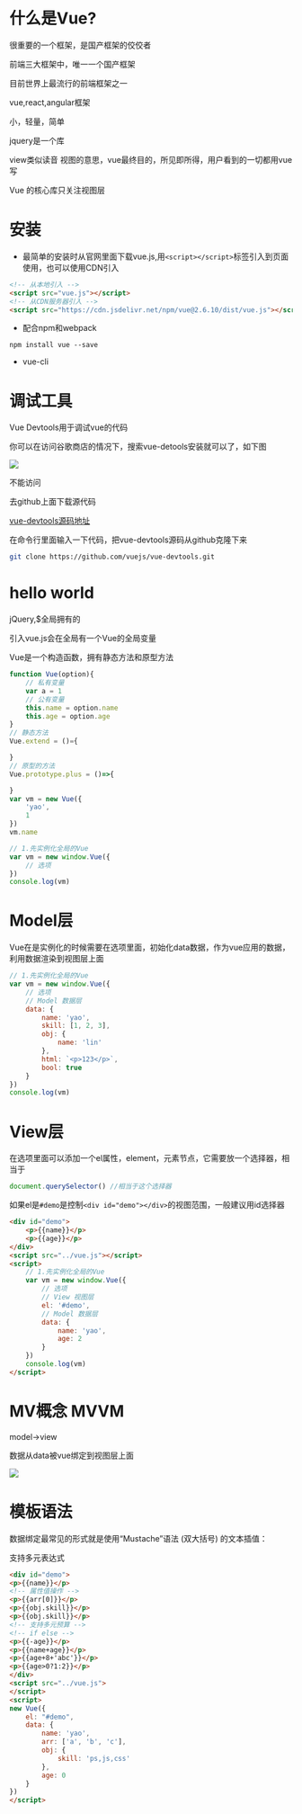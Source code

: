 # 什么是Vue?

很重要的一个框架，是国产框架的佼佼者

前端三大框架中，唯一一个国产框架

目前世界上最流行的前端框架之一

vue,react,angular框架

小，轻量，简单

jquery是一个库

view类似读音 视图的意思，vue最终目的，所见即所得，用户看到的一切都用vue写

Vue 的核心库只关注视图层

# 安装

- 最简单的安装时从官网里面下载vue.js,用`<script></script>`标签引入到页面使用，也可以使用CDN引入

```html
<!-- 从本地引入 -->
<script src="vue.js"></script>
<!-- 从CDN服务器引入 -->
<script src="https://cdn.jsdelivr.net/npm/vue@2.6.10/dist/vue.js"></script>
```
- 配合npm和webpack
```
npm install vue --save
```
- vue-cli

# 调试工具

Vue Devtools用于调试vue的代码

你可以在访问谷歌商店的情况下，搜索vue-detools安装就可以了，如下图

<img src="1.png" />

不能访问

去github上面下载源代码

[vue-devtools源码地址](https://github.com/vuejs/vue-devtools.git)

在命令行里面输入一下代码，把vue-devtools源码从github克隆下来

```bash
git clone https://github.com/vuejs/vue-devtools.git
```

# hello world

jQuery,$全局拥有的

引入vue.js会在全局有一个Vue的全局变量

Vue是一个构造函数，拥有静态方法和原型方法
```js
function Vue(option){
    // 私有变量
    var a = 1
    // 公有变量
    this.name = option.name
    this.age = option.age
}
// 静态方法
Vue.extend = ()={

}
// 原型的方法
Vue.prototype.plus = ()=>{

}
var vm = new Vue({
    'yao',
    1
})
vm.name
```

```js
// 1.先实例化全局的Vue
var vm = new window.Vue({
    // 选项
})
console.log(vm)
```

# Model层

Vue在是实例化的时候需要在选项里面，初始化data数据，作为vue应用的数据，利用数据渲染到视图层上面
```js
// 1.先实例化全局的Vue
var vm = new window.Vue({
    // 选项
    // Model 数据层
    data: {
        name: 'yao',
        skill: [1, 2, 3],
        obj: {
            name: 'lin'
        },
        html: `<p>123</p>`,
        bool: true
    }
})
console.log(vm)
```

# View层

在选项里面可以添加一个el属性，element，元素节点，它需要放一个选择器，相当于
```js
document.querySelector() //相当于这个选择器
```
如果el是`#demo`是控制`<div id="demo"></div>`的视图范围，一般建议用id选择器
```html
<div id="demo">
    <p>{{name}}</p>
    <p>{{age}}</p>
</div>
<script src="../vue.js"></script>
<script>
    // 1.先实例化全局的Vue
    var vm = new window.Vue({
        // 选项
        // View 视图层
        el: '#demo',
        // Model 数据层
        data: {
            name: 'yao',
            age: 2
        }
    })
    console.log(vm)
</script>
```

# MV概念 MVVM

model->view

数据从data被vue绑定到视图层上面

<img src="2.png" />

# 模板语法

数据绑定最常见的形式就是使用“Mustache”语法 (双大括号) 的文本插值：

支持多元表达式

```html
<div id="demo">
<p>{{name}}</p>
<!-- 属性值操作 -->
<p>{{arr[0]}}</p>
<p>{{obj.skill}}</p>
<p>{{obj.skill}}</p>
<!-- 支持多元预算 -->
<!-- if else -->
<p>{{-age}}</p>
<p>{{name+age}}</p>
<p>{{age+8+'abc'}}</p>
<p>{{age>0?1:2}}</p>
</div>
<script src="../vue.js">
</script>
<script>
new Vue({
    el: "#demo",
    data: {
        name: 'yao',
        arr: ['a', 'b', 'c'],
        obj: {
            skill: 'ps,js,css'
        },
        age: 0
    }
})
</script>
```